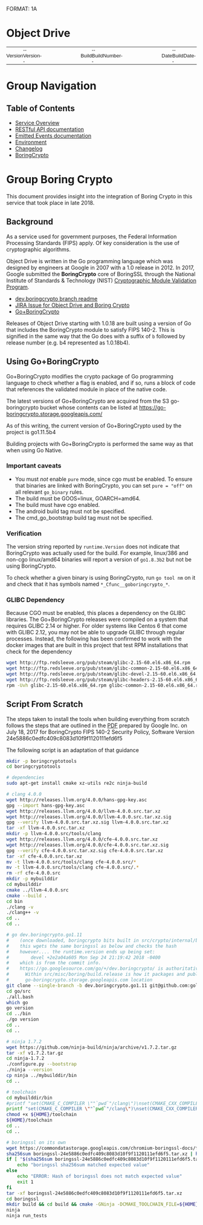 
FORMAT: 1A

# Object Drive

<table style="width:100%;border:0px;padding:0px;border-spacing:0;border-collapse:collapse;font-family:Helvetica;font-size:10pt;vertical-align:center;"><tbody><tr><td style="padding:0px;font-size:10pt;">Version</td><td style="padding:0px;font-size:10pt;">--Version--</td><td style="width:20%;font-size:8pt;"> </td><td style="padding:0px;font-size:10pt;">Build</td><td style="padding:0px;font-size:10pt;">--BuildNumber--</td><td style="width:20%;font-size:8pt;"></td><td style="padding:0px;font-size:10pt;">Date</td><td style="padding:0px;font-size:10pt;">--BuildDate--</td></tr></tbody></table>

# Group Navigation

## Table of Contents

+ [Service Overview](../../)
+ [RESTful API documentation](rest.html)
+ [Emitted Events documentation](events.html)
+ [Environment](environment.html)
+ [Changelog](changelog.html)
+ [BoringCrypto](boringcrypto.html)

# Group Boring Crypto

This document provides insight into the integration of Boring Crypto in this service that took place in late 2018.

## Background

As a service used for government purposes, the Federal Information Processing Standards (FIPS)
apply. Of key consideration is the use of cryptographic algorithms.  

Object Drive is written in the Go programming language which was designed by engineers at Google in 2007 with a 1.0 release in 2012. In 2017, Google submitted the __BoringCrypto__ core of BoringSSL through the National Institute of Standards & Technology (NIST) [Cryptographic
Module Validation Program](https://csrc.nist.gov/Projects/cryptographic-module-validation-program/Standards). 

* [dev.boringcrypto branch readme](https://go.googlesource.com/go/+/refs/heads/dev.boringcrypto.go1.11/README.boringcrypto.md)
* [JIRA Issue for Object Drive and Boring Crypto](https://jira.di2e.net/browse/DIMEODS-1144)
* [Go+BoringCrypto](https://go.googlesource.com/go/+/refs/heads/dev.boringcrypto.go1.11/misc/boring/)

Releases of Object Drive starting with 1.0.18 are built using a version of Go that includes the BoringCrypto module to satisfy FIPS 140-2.  This is signified in the same way that the Go does with a suffix of `b` followed by release number (e.g. b4 represented as 1.0.18b4).


## Using Go+BoringCrypto

Go+BoringCrypto modifies the crypto package of Go programming language to check whether a flag is enabled, and if so, runs a block of code that references the validated module in place of the native code.

The latest versions of Go+BoringCrypto are acquired from the S3 go-boringcrypto bucket whose contents can be listed at https://go-boringcrypto.storage.googleapis.com/

As of this writing, the current version of Go+BoringCrypto used by the project is go1.11.5b4

Building projects with Go+BoringCrypto is performed the same way as that when using Go Native.

### Important caveats

- You must *not* enable `pure` mode, since cgo must be enabled. To ensure that binaries are linked with BoringCrypto, you can set `pure = "off"` on all relevant `go_binary` rules.
- The build must be GOOS=linux, GOARCH=amd64.
- The build must have cgo enabled.
- The android build tag must not be specified.
- The cmd_go_bootstrap build tag must not be specified.

### Verification

The version string reported by `runtime.Version` does not indicate that BoringCrypto
was actually used for the build. For example, linux/386 and non-cgo linux/amd64 binaries
will report a version of `go1.8.3b2` but not be using BoringCrypto.

To check whether a given binary is using BoringCrypto, run `go tool nm` on it and check
that it has symbols named `*_Cfunc__goboringcrypto_*`.

### GLIBC Dependency

Because CGO must be enabled, this places a dependency on the GLIBC libraries. The Go+BoringCrypto releases were compiled on a system that requires GLIBC 2.14 or higher.  For older systems like Centos 6 that come with GLIBC 2.12, you may not be able to upgrade GLIBC through regular processes. Instead, the following has been confirmed to work with the docker images that are built in this project that test RPM installations that check for the dependency

```bash
wget http://ftp.redsleeve.org/pub/steam/glibc-2.15-60.el6.x86_64.rpm
wget http://ftp.redsleeve.org/pub/steam/glibc-common-2.15-60.el6.x86_64.rpm
wget http://ftp.redsleeve.org/pub/steam/glibc-devel-2.15-60.el6.x86_64.rpm
wget http://ftp.redsleeve.org/pub/steam/glibc-headers-2.15-60.el6.x86_64.rpm
rpm -Uvh glibc-2.15-60.el6.x86_64.rpm glibc-common-2.15-60.el6.x86_64.rpm glibc-devel-2.15-60.el6.x86_64.rpm glibc-headers-2.15-60.el6.x86_64.rpm
```

## Script From Scratch

The steps taken to install the tools when building everything from scratch
follows the steps that are outlined in the [PDF](https://csrc.nist.gov/CSRC/media/projects/cryptographic-module-validation-program/documents/security-policies/140sp2964.pdf) prepared by Google Inc. on
July 18, 2017 for BoringCrypto FIPS 140-2 Security Policy, Software Version
24e5886c0edfc409c8083d10f9f1120111efd6f5

The following script is an adaptation of that guidance

```bash
mkdir -p boringcryptotools
cd boringcryptotools

# dependencies
sudo apt-get install cmake xz-utils re2c ninja-build

# clang 4.0.0
wget http://releases.llvm.org/4.0.0/hans-gpg-key.asc
gpg --import hans-gpg-key.asc
wget http://releases.llvm.org/4.0.0/llvm-4.0.0.src.tar.xz
wget http://releases.llvm.org/4.0.0/llvm-4.0.0.src.tar.xz.sig
gpg --verify llvm-4.0.0.src.tar.xz.sig llvm-4.0.0.src.tar.xz
tar -xf llvm-4.0.0.src.tar.xz
mkdir -p llvm-4.0.0.src/tools/clang
wget http://releases.llvm.org/4.0.0/cfe-4.0.0.src.tar.xz
wget http://releases.llvm.org/4.0.0/cfe-4.0.0.src.tar.xz.sig
gpg --verify cfe-4.0.0.src.tar.xz.sig cfe-4.0.0.src.tar.xz
tar -xf cfe-4.0.0.src.tar.xz
mv -t llvm-4.0.0.src/tools/clang cfe-4.0.0.src/*
mv -t llvm-4.0.0.src/tools/clang cfe-4.0.0.src/.*
rm -rf cfe-4.0.0.src
mkdir -p mybuilddir
cd mybuilddir
cmake ../llvm-4.0.0.src
cmake --build .
cd bin
./clang -v
./clang++ -v
cd ..
cd ..

# go dev.boringcrypto.go1.11 
#    (once downloaded, boringcrypto bits built in src/crypto/internal/boring/build/build.sh)
#    this wgets the same boringssl as below and checks the hash
#    however.... the runtime.version ends up being set:   
#        devel +2e2a04a605 Mon Sep 24 21:19:42 2018 -0400
#    which is from the commit info. 
#    https://go.googlesource.com/go/+/dev.boringcrypto/ is authoritative for source
#      Within src/misc/boring/build.release is how it packages and publishes to the
#      go-boringcrypto.storage.googleapis.com location
git clone --single-branch -b dev.boringcrypto.go1.11 git@github.com:golang/go.git
cd go/src
./all.bash
which go
go version
cd ../bin 
./go version
cd ..
cd ..

# ninja 1.7.2
wget https://github.com/ninja-build/ninja/archive/v1.7.2.tar.gz
tar -xf v1.7.2.tar.gz
cd ninja-1.7.2
./configure.py --bootstrap
./ninja --version
cp ninja ../mybuilddir/bin
cd ..

# toolchain
cd mybuilddir/bin
#printf "set(CMAKE_C_COMPILER \""`pwd`"/clang\")\nset(CMAKE_CXX_COMPILER \""`pwd`"/clang++\")\nset(CMAKE_MAKE_PROGRAM \""`pwd`"/ninja\")\n" >> ${HOME}/toolchain
printf "set(CMAKE_C_COMPILER \""`pwd`"/clang\")\nset(CMAKE_CXX_COMPILER \""`pwd`"/clang++\")\n" >> ${HOME}/toolchain
chmod +x ${HOME}/toolchain
${HOME}/toolchain
cd ..
cd ..

# boringssl on its own
wget https://commondatastorage.googleapis.com/chromium-boringssl-docs/fips/boringssl-24e5886c0edfc409c8083d10f9f1120111efd6f5.tar.xz
sha256sum boringssl-24e5886c0edfc409c8083d10f9f1120111efd6f5.tar.xz | head -c 64
if [ "$(sha256sum boringssl-24e5886c0edfc409c8083d10f9f1120111efd6f5.tar.xz | head -C 64)" = "15a65d676eeae27618e231183a1ce9804fc9c91bcc3abf5f6ca35216c02bf4da" ]; then
    echo "boringssl sha256sum matched expected value"
else
    echo "ERROR: Hash of boringssl does not match expected value"
    exit 1
fi
tar -xf boringssl-24e5886c0edfc409c8083d10f9f1120111efd6f5.tar.xz
cd boringssl
mkdir build && cd build && cmake -GNinja -DCMAKE_TOOLCHAIN_FILE=${HOME}/toolchain -DFIPS=1 -DCMAKE_BUILD_TYPE=Release ..
ninja
ninja run_tests
```

